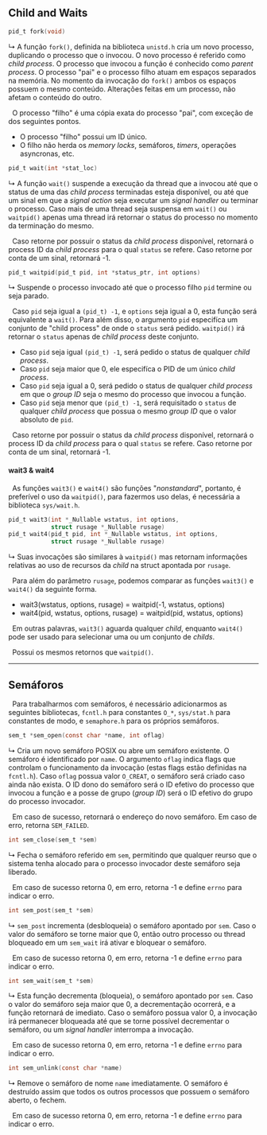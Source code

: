 ## Child and Waits

```c
pid_t fork(void)
```
&rdsh; A função `fork()`, definida na biblioteca `unistd.h` cria um novo processo, duplicando o processo que o invocou. O novo processo é referido como *child process*. O processo que invocou a função é conhecido como *parent process*. O processo "pai" e o processo filho atuam em espaços separados na memória. No momento da invocação do `fork()` ambos os espaços possuem o mesmo conteúdo. Alterações feitas em um processo, não afetam o conteúdo do outro.

&nbsp; O processo "filho" é uma cópia exata do processo "pai", com exceção de dos seguintes pontos.

* O processo "filho" possui um ID único.
* O filho não herda os *memory locks*, semáforos, *timers*, operações asyncronas, etc.

```c
pid_t wait(int *stat_loc)
```
&rdsh; A função `wait()` suspende a execução da thread que a invocou até que o status de uma das *child process* terminadas esteja disponível, ou até que um sinal em que a *signal action* seja executar um *signal handler* ou terminar o processo. Caso mais de uma thread seja suspensa em `wait()` ou `waitpid()` apenas uma thread irá retornar o status do processo no momento da terminação do mesmo.

&nbsp; Caso retorne por possuir o status da *child process* disponível, retornará o process ID da *child process* para o qual `status` se refere. Caso retorne por conta de um sinal, retornará -1.

```c
pid_t waitpid(pid_t pid, int *status_ptr, int options)
```
&rdsh; Suspende o processo invocado até que o processo filho `pid` termine ou seja parado.

&nbsp; Caso `pid` seja igual a `(pid_t) -1`, e `options` seja igual a 0, esta função será equivalente a `wait()`. Para além disso, o argumento `pid` especifíca um conjunto de "child process" de onde o `status` será pedido. `waitpid()` irá retornar o `status` apenas de *child process* deste conjunto.

* Caso `pid` seja igual `(pid_t) -1`, será pedido o status de qualquer *child process*.
* Caso `pid` seja maior que 0, ele especifíca o PID de um único *child process*.
* Caso `pid` seja igual a 0, será pedido o status de qualquer *child process* em que o *group ID* seja o mesmo do processo que invocou a função.
* Caso `pid` seja menor que `(pid_t) -1`, será requisitado o `status` de qualquer *child process* que possua o mesmo *group ID* que o valor absoluto de `pid`.

&nbsp; Caso retorne por possuir o status da *child process* disponível, retornará o process ID da *child process* para o qual `status` se refere. Caso retorne por conta de um sinal, retornará -1.

#### wait3 & wait4
&nbsp; As funções `wait3()` e `wait4()` são funções "*nonstandard*", portanto, é preferível o uso da `waitpid()`, para fazermos uso delas, é necessária a biblioteca `sys/wait.h`.

```c
pid_t wait3(int *_Nullable wstatus, int options,
			struct rusage *_Nullable rusage)
pid_t wait4(pid_t pid, int *_Nullable wstatus, int options,
			struct rusage *_Nullable rusage)
```
&rdsh; Suas invocações são similares à `waitpid()` mas retornam informações relativas ao uso de recursos da *child* na struct apontada por `rusage`.

&nbsp; Para além do parâmetro `rusage`, podemos comparar as funções `wait3()` e `wait4()` da seguinte forma.

* wait3(wstatus, options, rusage) = waitpid(-1, wstatus, options)
* wait4(pid, wstatus, options, rusage) = waitpid(pid, wstatus, options)

&nbsp; Em outras palavras, `wait3()` aguarda qualquer *child*, enquanto `wait4()` pode ser usado para selecionar uma ou um conjunto de *childs*.

&nbsp; Possui os mesmos retornos que `waitpid()`.
***
## Semáforos

&nbsp; Para trabalharmos com semáforos, é necessário adicionarmos as seguintes bibliotecas, `fcntl.h` para constantes `O_*`, `sys/stat.h` para constantes de modo, e `semaphore.h` para os próprios semáforos.

```c
sem_t *sem_open(const char *name, int oflag)
```
&rdsh; Cria um novo semáforo POSIX ou abre um semáforo existente. O semáforo é identificado por `name`. O argumento `oflag` indica flags que controlam o funcionamento da invocação (estas flags estão definidas na `fcntl.h`). Caso `oflag` possua valor `O_CREAT`, o semáforo será criado caso ainda não exista. O ID dono do semáforo será o ID efetivo do processo que invocou a função e a posse de grupo (*group ID*) será o ID efetivo do grupo do processo invocador.

&nbsp; Em caso de sucesso, retornará o endereço do novo semáforo. Em caso de erro, retorna `SEM_FAILED`.

```c
int sem_close(sem_t *sem)
```
&rdsh; Fecha o semáforo referido em `sem`, permitindo que qualquer reurso que o sistema tenha alocado para o processo invocador deste semáforo seja liberado.

&nbsp; Em caso de sucesso retorna 0, em erro, retorna -1 e define `errno` para indicar o erro.

```c
int sem_post(sem_t *sem)
```
&rdsh; `sem_post` incrementa (desbloqueia) o semáforo apontado por `sem`. Caso o valor do semáforo se torne maior que 0, então outro processo ou thread bloqueado em um `sem_wait` irá ativar e bloquear o semáforo.

&nbsp; Em caso de sucesso retorna 0, em erro, retorna -1 e define `errno` para indicar o erro.

```c
int sem_wait(sem_t *sem)
```
&rdsh; Esta função decrementa (bloqueia), o semáforo apontado por `sem`. Caso o valor do semáforo seja maior que 0, a decrementação ocorrerá, e a função retornará de imediato. Caso o semáforo possua valor 0, a invocação irá permanecer bloqueada até que se torne possível decrementar o semáforo, ou um *signal handler* interrompa a invocação.

&nbsp; Em caso de sucesso retorna 0, em erro, retorna -1 e define `errno` para indicar o erro.

```c
int sem_unlink(const char *name)
```
&rdsh; Remove o semáforo de nome `name` imediatamente. O semáforo é destruído assim que todos os outros processos que possuem o semáforo aberto, o fechem.

&nbsp; Em caso de sucesso retorna 0, em erro, retorna -1 e define `errno` para indicar o erro.
